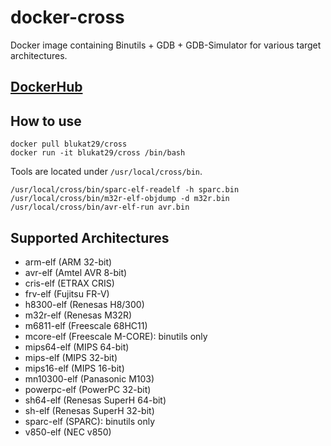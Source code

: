 
# docker-cross

Docker image containing Binutils + GDB + GDB-Simulator for various target architectures.

## [DockerHub](https://hub.docker.com/r/blukat29/cross/)

## How to use

```
docker pull blukat29/cross
docker run -it blukat29/cross /bin/bash
```

Tools are located under `/usr/local/cross/bin`.

```
/usr/local/cross/bin/sparc-elf-readelf -h sparc.bin
/usr/local/cross/bin/m32r-elf-objdump -d m32r.bin
/usr/local/cross/bin/avr-elf-run avr.bin
```

## Supported Architectures

- arm-elf (ARM 32-bit)
- avr-elf (Amtel AVR 8-bit)
- cris-elf (ETRAX CRIS)
- frv-elf (Fujitsu FR-V)
- h8300-elf (Renesas H8/300)
- m32r-elf (Renesas M32R)
- m6811-elf (Freescale 68HC11)
- mcore-elf (Freescale M-CORE): binutils only
- mips64-elf (MIPS 64-bit)
- mips-elf (MIPS 32-bit)
- mips16-elf (MIPS 16-bit)
- mn10300-elf (Panasonic M103)
- powerpc-elf (PowerPC 32-bit)
- sh64-elf (Renesas SuperH 64-bit)
- sh-elf (Renesas SuperH 32-bit)
- sparc-elf (SPARC): binutils only
- v850-elf (NEC v850)

